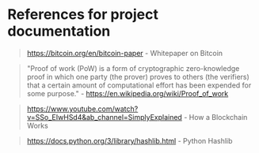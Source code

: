 # References for project documentation

> https://bitcoin.org/en/bitcoin-paper - Whitepaper on Bitcoin

> "Proof of work (PoW) is a form of cryptographic zero-knowledge proof in which one party (the prover) proves to others (the verifiers) that a certain amount of computational effort has been expended for some purpose." - https://en.wikipedia.org/wiki/Proof_of_work

> https://www.youtube.com/watch?v=SSo_EIwHSd4&ab_channel=SimplyExplained - How a Blockchain Works

> https://docs.python.org/3/library/hashlib.html - Python Hashlib


